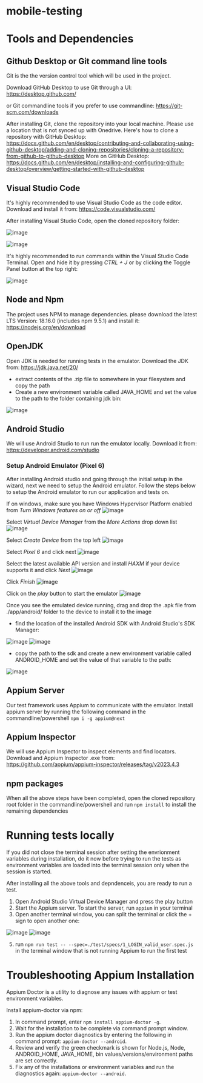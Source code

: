 # mobile-testing

# Tools and Dependencies

## Github Desktop or Git command line tools

Git is the the version control tool which will be used in the project. 

Download GitHub Desktop to use Git through a UI:
https://desktop.github.com/

or Git commandline tools if you prefer to use commandline: 
https://git-scm.com/downloads

After installing Git, clone the repository into your local machine. Please use a location that is not synced up with Onedrive.
Here's how to clone a repository with GitHub Desktop: https://docs.github.com/en/desktop/contributing-and-collaborating-using-github-desktop/adding-and-cloning-repositories/cloning-a-repository-from-github-to-github-desktop
More on GitHub Desktop: https://docs.github.com/en/desktop/installing-and-configuring-github-desktop/overview/getting-started-with-github-desktop

## Visual Studio Code
It's highly recommended to use Visual Studio Code as the code editor. Download and install it from:
https://code.visualstudio.com/

After installing Visual Studio Code, open the cloned repository folder:

![image](https://user-images.githubusercontent.com/23452449/235809073-50a41a52-e334-4e41-bc5f-61095b0afff6.png)

![image](https://user-images.githubusercontent.com/23452449/235809207-b5c53131-beb0-4086-8d05-5a1635dfa26d.png)

It's highly recommended to run commands within the Visual Studio Code Terminal. Open and hide it by pressing _CTRL + J_ or by clicking the Toggle Panel button at the top right:

![image](https://user-images.githubusercontent.com/23452449/235809671-3e3eceb1-7506-4a85-9552-9cf255470779.png)


## Node and Npm
The project uses NPM to manage dependencies. please download the latest LTS Version: 18.16.0 (includes npm 9.5.1) and install it:
https://nodejs.org/en/download

## OpenJDK
Open JDK is needed for running tests in the emulator.
Download the JDK from:
https://jdk.java.net/20/
- extract contents of the .zip file to somewhere in your filesystem and copy the path
- Create a new environment variable called JAVA_HOME and set the value to the path to the folder containing jdk bin:

![image](https://user-images.githubusercontent.com/23452449/235389367-9c5dd9b9-fbad-4654-8f9b-0e8c687f31f1.png)

## Android Studio
We will use Android Studio to run run the emulator locally. Download it from:
https://developer.android.com/studio

### Setup Android Emulator (Pixel 6)
After installing Android studio and going through the initial setup in the wizard, next we need to setup the Android emulator. Follow the steps below to setup the Android emulator to run our application and tests on.

If on windows, make sure you have Windows Hypervisor Platform enabled from _Turn Windows features on or off_
![image](https://user-images.githubusercontent.com/23452449/234464529-15ce155b-1a2b-4745-b164-4774ab7ea862.png)

Select _Virtual Device Manager_ from the _More Actions_ drop down list
![image](https://user-images.githubusercontent.com/23452449/234455164-6be3be16-e4d3-4b9f-849a-d5b2d80db195.png)

Select _Create Device_ from the top left
![image](https://user-images.githubusercontent.com/23452449/234456826-4412ea91-2e94-4b4e-a42f-1c5bd4aea4c1.png)

Select _Pixel 6_ and click next
![image](https://user-images.githubusercontent.com/23452449/234457216-db1da38c-ed0e-4ddc-b31c-c24c2b761462.png)

Select the latest available API version and install _HAXM_ if your device supports it and click _Next_
![image](https://user-images.githubusercontent.com/23452449/234458203-319d9f33-7616-456f-9900-0ab54ac2616e.png)

Click _Finish_
![image](https://user-images.githubusercontent.com/23452449/234458669-b3385a70-8290-4aa2-9d63-855529c5febd.png)

Click on the _play_ button to start the emulator
![image](https://user-images.githubusercontent.com/23452449/234459487-72fc7605-9312-4005-843f-f9b7d814cb02.png)

Once you see the emulated device running, drag and drop the .apk file from ./app/android/ folder to the device to install it to the image

- find the location of the installed Android SDK with Android Studio's SDK Manager:

![image](https://user-images.githubusercontent.com/23452449/235389459-ae862ff0-c10e-4637-abd2-764cc1d4de49.png)
![image](https://user-images.githubusercontent.com/23452449/235389506-d434aa05-c7fc-4b21-a4c4-bfd40d9b55d1.png)
- copy the path to the sdk and create a new environment variable called ANDROID_HOME and set the value of that variable to the path:

![image](https://user-images.githubusercontent.com/23452449/235389588-da7dad29-150e-4386-96f1-fdb2736e7904.png)

## Appium Server
Our test framework uses Appium to communicate with the emulator.
Install appium server by running the following command in the commandline/powershell
```npm i -g appium@next```

## Appium Inspector
We will use Appium Inspector to inspect elements and find locators.
Download and Appium Inspector .exe from:
https://github.com/appium/appium-inspector/releases/tag/v2023.4.3

## npm packages
When all the above steps have been completed, open the cloned repository root folder in the commandline/powershell and run
```npm install```
to install the remaining dependencies

# Running tests locally
If you did not close the terminal session after setting the envrionment variables during installation, do it now before trying to run the tests as environment variables are loaded into the terminal session only when the session is started.

After installing all the above tools and depndenceis, you are ready to run a test. 
1. Open Android Studio Virtual Device Manager and press the play button
2. Start the Appium server. To start the server, run
```appium```
in your terminal
3. Open another terminal window, you can split the terminal or click the + sign to open another one:

![image](https://user-images.githubusercontent.com/23452449/235810427-15992411-d86a-4d0f-8036-695186ee666d.png)
![image](https://user-images.githubusercontent.com/23452449/235810290-8dd0b96f-ce39-4fb5-8563-477ec9677da7.png)

5. run ```npm run test -- --spec=./test/specs/1_LOGIN_valid_user.spec.js``` in the terminal window that is not running Appium to run the first test

# Troubleshooting Appium Installation
Appium Doctor is a utility to diagnose any issues with appium or test environment variables.

Install appium-doctor via npm:
1. In command prompt, enter ```npm install appium-doctor -g```.
2. Wait for the installation to be complete via command prompt window.
3. Run the appium doctor diagnostics by entering the following in command prompt: ```appium-doctor --android```.
4. Review and verify the green checkmark is shown for Node.js, Node, ANDROID_HOME, JAVA_HOME, bin values/versions/environment paths are set correctly.
5. Fix any of the installations or environment variables and run the diagnostics again: ```appium-doctor --android```.